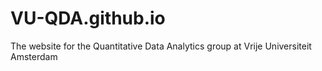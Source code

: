 # VU-QDA.github.io
The website for the Quantitative Data Analytics group at Vrije Universiteit Amsterdam
